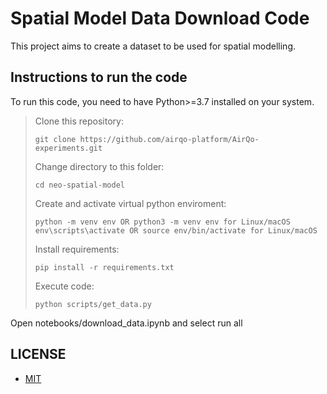 # Spatial Model Data Download Code
This project aims to create a dataset to be used for spatial modelling.


## Instructions to run the code
To run this code, you need to have Python>=3.7 installed on your system.

> Clone this repository:
> ```
> git clone https://github.com/airqo-platform/AirQo-experiments.git
> ```
> Change directory to this folder:
> ```
> cd neo-spatial-model
> ```
> Create and activate virtual python enviroment:
> ```
> python -m venv env OR python3 -m venv env for Linux/macOS
> env\scripts\activate OR source env/bin/activate for Linux/macOS
> ```
> Install requirements:
> ```
> pip install -r requirements.txt
> ```
> Execute code:
> ```
> python scripts/get_data.py
> ```
Open notebooks/download_data.ipynb and select run all

## LICENSE

- [MIT](https://choosealicense.com/licenses/mit/)
